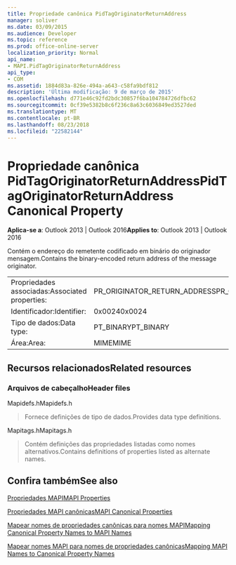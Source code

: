 ```yaml
---
title: Propriedade canônica PidTagOriginatorReturnAddress
manager: soliver
ms.date: 03/09/2015
ms.audience: Developer
ms.topic: reference
ms.prod: office-online-server
localization_priority: Normal
api_name:
- MAPI.PidTagOriginatorReturnAddress
api_type:
- COM
ms.assetid: 1884d83a-826e-494a-a643-c58fa9bdf812
description: 'Última modificação: 9 de março de 2015'
ms.openlocfilehash: d771e46c92fd2bdc30857f6ba104784726dfbc62
ms.sourcegitcommit: 0cf39e5382b8c6f236c8a63c6036849ed3527ded
ms.translationtype: MT
ms.contentlocale: pt-BR
ms.lasthandoff: 08/23/2018
ms.locfileid: "22582144"
---
```

# <a name="pidtagoriginatorreturnaddress-canonical-property"></a><span data-ttu-id="b3f39-103">Propriedade canônica PidTagOriginatorReturnAddress</span><span class="sxs-lookup"><span data-stu-id="b3f39-103">PidTagOriginatorReturnAddress Canonical Property</span></span>

  
  
<span data-ttu-id="b3f39-104">**Aplica-se a**: Outlook 2013 | Outlook 2016</span><span class="sxs-lookup"><span data-stu-id="b3f39-104">**Applies to**: Outlook 2013 | Outlook 2016</span></span> 
  
<span data-ttu-id="b3f39-105">Contém o endereço do remetente codificado em binário do originador mensagem.</span><span class="sxs-lookup"><span data-stu-id="b3f39-105">Contains the binary-encoded return address of the message originator.</span></span>
  
|||
|:-----|:-----|
|<span data-ttu-id="b3f39-106">Propriedades associadas:</span><span class="sxs-lookup"><span data-stu-id="b3f39-106">Associated properties:</span></span>  <br/> |<span data-ttu-id="b3f39-107">PR_ORIGINATOR_RETURN_ADDRESS</span><span class="sxs-lookup"><span data-stu-id="b3f39-107">PR_ORIGINATOR_RETURN_ADDRESS</span></span>  <br/> |
|<span data-ttu-id="b3f39-108">Identificador:</span><span class="sxs-lookup"><span data-stu-id="b3f39-108">Identifier:</span></span>  <br/> |<span data-ttu-id="b3f39-109">0x0024</span><span class="sxs-lookup"><span data-stu-id="b3f39-109">0x0024</span></span>  <br/> |
|<span data-ttu-id="b3f39-110">Tipo de dados:</span><span class="sxs-lookup"><span data-stu-id="b3f39-110">Data type:</span></span>  <br/> |<span data-ttu-id="b3f39-111">PT_BINARY</span><span class="sxs-lookup"><span data-stu-id="b3f39-111">PT_BINARY</span></span>  <br/> |
|<span data-ttu-id="b3f39-112">Área:</span><span class="sxs-lookup"><span data-stu-id="b3f39-112">Area:</span></span>  <br/> |<span data-ttu-id="b3f39-113">MIME</span><span class="sxs-lookup"><span data-stu-id="b3f39-113">MIME</span></span>  <br/> |
   
## <a name="related-resources"></a><span data-ttu-id="b3f39-114">Recursos relacionados</span><span class="sxs-lookup"><span data-stu-id="b3f39-114">Related resources</span></span>

### <a name="header-files"></a><span data-ttu-id="b3f39-115">Arquivos de cabeçalho</span><span class="sxs-lookup"><span data-stu-id="b3f39-115">Header files</span></span>

<span data-ttu-id="b3f39-116">Mapidefs.h</span><span class="sxs-lookup"><span data-stu-id="b3f39-116">Mapidefs.h</span></span>
  
> <span data-ttu-id="b3f39-117">Fornece definições de tipo de dados.</span><span class="sxs-lookup"><span data-stu-id="b3f39-117">Provides data type definitions.</span></span>
    
<span data-ttu-id="b3f39-118">Mapitags.h</span><span class="sxs-lookup"><span data-stu-id="b3f39-118">Mapitags.h</span></span>
  
> <span data-ttu-id="b3f39-119">Contém definições das propriedades listadas como nomes alternativos.</span><span class="sxs-lookup"><span data-stu-id="b3f39-119">Contains definitions of properties listed as alternate names.</span></span>
    
## <a name="see-also"></a><span data-ttu-id="b3f39-120">Confira também</span><span class="sxs-lookup"><span data-stu-id="b3f39-120">See also</span></span>



[<span data-ttu-id="b3f39-121">Propriedades MAPI</span><span class="sxs-lookup"><span data-stu-id="b3f39-121">MAPI Properties</span></span>](mapi-properties.md)
  
[<span data-ttu-id="b3f39-122">Propriedades MAPI canônicas</span><span class="sxs-lookup"><span data-stu-id="b3f39-122">MAPI Canonical Properties</span></span>](mapi-canonical-properties.md)
  
[<span data-ttu-id="b3f39-123">Mapear nomes de propriedades canônicas para nomes MAPI</span><span class="sxs-lookup"><span data-stu-id="b3f39-123">Mapping Canonical Property Names to MAPI Names</span></span>](mapping-canonical-property-names-to-mapi-names.md)
  
[<span data-ttu-id="b3f39-124">Mapear nomes MAPI para nomes de propriedades canônicas</span><span class="sxs-lookup"><span data-stu-id="b3f39-124">Mapping MAPI Names to Canonical Property Names</span></span>](mapping-mapi-names-to-canonical-property-names.md)


